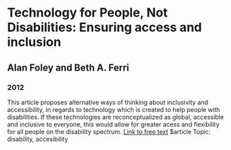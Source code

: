 # Technology for People, Not Disabilities: Ensuring access and inclusion
## Alan Foley and Beth A. Ferri
### 2012

This article proposes alternative ways of thinking about inclusivity and accessibility, in regards to technology which is created to help people with disabilities.  If these technologies are reconceptualized as global, accessible and inclusive to everyone, this would allow for greater acess and flexibility for all people on the disability spectrum.
[Link to free text](https://www.researchgate.net/publication/263752183_Technology_for_people_not_disabilities_Ensuring_access_and_inclusion)
$article
Topic: disability, accesibility
